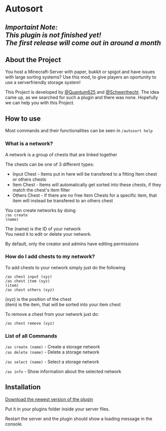 # Autosort

## _Importaint Note:<br />This plugin is not finished yet!<br />The first release will come out in around a month_

## About the Project

You host a Minecraft-Server with paper, bukkit or spigot and have issues with large sorting systems? Use this mod, to give players an oportunity to use a serverfriendly storage system!

This Project is developed by <a href="https://github.com/Quantum625">@Quantum625</a> and <a href="https://github.com/Schwerthecht">@Schwerthecht</a>. The idea came up, as we searched for such a plugin and there was none. Hopefully we can help you with this Project.



## How to use

Most commands and their functionalities can be seen in <code>/autosort help</code>


### What is a network?

A network is a group of chests that are linked together

The chests can be one of 3 different types:<br />
- Input Chest - Items put in here will be transfered to a fitting Item chest or others chests<br />
- Item Chest - Items will automatically get sorted into these chests, if they match the chest's item filter<br />
- Others Chest - If there are no free Item Chests for a specific item, that item will instead be transfered to an others chest

You can create networks by doing
<br /><code>/as create (name)</code>

The (name) is the ID of your network<br />
You need it to edit or delete your network.

By default, only the creator and admins have editing permissions


### How do I add chests to my network?

To add chests to your network simply just do the following

<code>/as chest input (xyz)</code><br />
<code>/as chest item (xyz) (item)</code><br />
<code>/as chest others (xyz)</code><br />

(xyz) is the position of the chest<br />
(item) is the item, that will be sorted into your item chest

To remove a chest from your network just do:

<code>/as chest remove (xyz)</code>

### List of all Commands

<code>/as create (name)</code> - Create a storage network<br />
<code>/as delete (name)</code> - Delete a storage network

<code>/as select (name)</code> - Select a storage network<br />

<code>/as info</code> - Show information about the selected network

## Installation

<a href="https://github.com/Schwerthecht/autosort/release/stable/Autosort-1.0.0.jar">Download the newest version of the plugin</a>

Put it in your plugins folder inside your server files.

Restart the server and the plugin should show a loading message in the console.